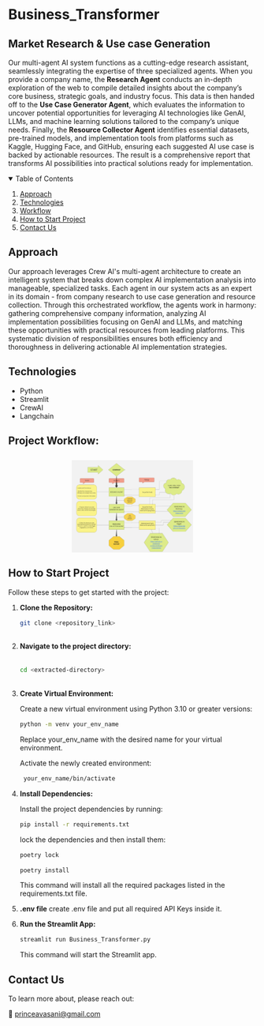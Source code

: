 # Business_Transformer

## Market Research & Use case Generation

Our multi-agent AI system functions as a cutting-edge research assistant, seamlessly integrating the expertise of three specialized agents. When you provide a company name, the **Research Agent** conducts an in-depth exploration of the web to compile detailed insights about the company’s core business, strategic goals, and industry focus. This data is then handed off to the **Use Case Generator Agent**, which evaluates the information to uncover potential opportunities for leveraging AI technologies like GenAI, LLMs, and machine learning solutions tailored to the company’s unique needs. Finally, the **Resource Collector Agent** identifies essential datasets, pre-trained models, and implementation tools from platforms such as Kaggle, Hugging Face, and GitHub, ensuring each suggested AI use case is backed by actionable resources. The result is a comprehensive report that transforms AI possibilities into practical solutions ready for implementation.

<details open="open">
  <summary>Table of Contents</summary>
  <ol>
    <li>
      <a href="#Approach">Approach</a>
    </li>
    <li>
      <a href="#Technologies">Technologies</a>
    </li>
    <li>
      <a href="Project Workflow">Workflow</a>
    </li>
    <li>
	    <a href = "#How-to-Start-Project">How to Start Project</a>
    </li>
    <li>
	    <a href = "#Contact-Us">Contact Us</a>
    </li>
  </ol>
</details>

## Approach
Our approach leverages Crew AI's multi-agent architecture to create an intelligent system that breaks down complex AI implementation analysis into manageable, specialized tasks. Each agent in our system acts as an expert in its domain - from company research to use case generation and resource collection. Through this orchestrated workflow, the agents work in harmony: gathering comprehensive company information, analyzing AI implementation possibilities focusing on GenAI and LLMs, and matching these opportunities with practical resources from leading platforms. This systematic division of responsibilities ensures both efficiency and thoroughness in delivering actionable AI implementation strategies.

## Technologies
- Python
- Streamlit
- CrewAI
- Langchain

## Project Workflow:

<div style="display:flex; flex-wrap:wrap; gap:2%; justify-content:center;">
<img style="width:49%; margin-top:10px;" src="./assets/Project_Workflow.jpg">
</div>

## How to Start Project

Follow these steps to get started with the project:

1. **Clone the Repository:**
   ```bash
   git clone <repository_link>
  
   ``` 
2. **Navigate to the project directory:**
   ```bash

   cd <extracted-directory>
      
   ``` 
   
3. **Create  Virtual Environment:**
   
   Create a new virtual environment using Python 3.10 or greater versions:

   ```bash
   python -m venv your_env_name
   ```
   Replace your_env_name with the desired name for your virtual environment.
   
   Activate the newly created environment:
   ```bash
    your_env_name/bin/activate 
   ```
4. **Install Dependencies:**
   
   Install the project dependencies by running:
   ```bash
   pip install -r requirements.txt
   ```
   lock the dependencies and then install them:
   ```bash
   poetry lock
   ```
   ```bash
   poetry install
   ```
   This command will install all the required packages listed in the requirements.txt file.

5. **\.env file**
    create .env file and put all required API Keys inside it.

6. **Run the Streamlit App:**
   ```bash
   streamlit run Business_Transformer.py
   ```
   This command will start the Streamlit app.

## Contact Us

To learn more about, please reach out:

📧 princeavasani@gmail.com